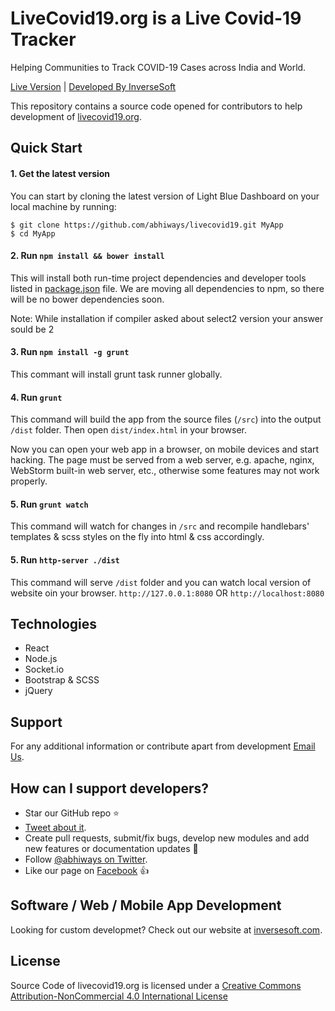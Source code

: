 
# LiveCovid19.org is a Live Covid-19 Tracker
Helping Communities to Track COVID-19 Cases across India and World.

[Live Version](https://www.livecovid19.org/) | [Developed By InverseSoft](https://www.inversesoft.com)


This repository contains a source code opened for contributors to help development of [livecovid19.org](https://www.livecovid19.org).

## Quick Start

#### 1. Get the latest version

You can start by cloning the latest version of Light Blue Dashboard on your local machine by running:

```shell
$ git clone https://github.com/abhiways/livecovid19.git MyApp
$ cd MyApp
```

#### 2. Run `npm install && bower install`

This will install both run-time project dependencies and developer tools listed
in [package.json](../package.json) file. We are moving all dependencies to npm, so there will be no bower dependencies soon.

Note: While installation if compiler asked about select2 version your answer sould be 2

#### 3. Run `npm install -g grunt`

This commant will install grunt task runner globally.

#### 4. Run `grunt`

This command will build the app from the source files (`/src`) into the output
`/dist` folder. Then open `dist/index.html` in your browser.

Now you can open your web app in a browser, on mobile devices and start
hacking. The page must be served from a web server, e.g. apache, nginx, WebStorm built-in web server, etc., otherwise some features may not work properly.

#### 5. Run `grunt watch`
This command will watch for changes in `/src` and recompile handlebars' templates & scss styles on the fly into html & css accordingly.

#### 5. Run `http-server ./dist`
This command will serve `/dist` folder and you can watch local version of website oin your browser.
`http://127.0.0.1:8080` OR `http://localhost:8080`


## Technologies

- React
- Node.js
- Socket.io
- Bootstrap & SCSS 
- jQuery


## Support
For any additional information or contribute apart from development [Email Us](mailto:livecovid19org@gmail.com).

## How can I support developers?
- Star our GitHub repo :star:
- [Tweet about it](https://twitter.com/intent/tweet?text=LiveCovid19.org%20LIVE%20COVID-19%20Tracker%20India!&url=https://www.livecovid19.org/).
- Create pull requests, submit/fix bugs, develop new modules and add new features or documentation updates :wrench:
- Follow [@abhiways on Twitter](https://twitter.com/abhiways).
- Like our page on [Facebook](https://www.facebook.com/inversesoft/) :thumbsup:

## Software / Web / Mobile App Development
Looking for custom developmet? Check out our website at [inversesoft.com](https://www.inversesoft.com).

## License

Source Code of livecovid19.org is licensed under a [Creative Commons Attribution-NonCommercial 4.0 International License](http://creativecommons.org/licenses/by-nc/4.0/)
